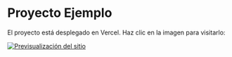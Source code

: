# Proyecto Ejemplo

El proyecto está desplegado en Vercel. Haz clic en la imagen para visitarlo:

[![Previsualización del sitio](https://via.placeholder.com/800x400)](https://vercel.com/login?next=%2Fsso-api%3Furl%3Dhttps%253A%252F%252Fpruebadespliegue-pn9g8fafp-walterfox.vercel.app%252F%26nonce%3Dadb3c1586a87f504c5a431cdbc9aca58b68d3d162379cb3486b8e796f095bc37)
